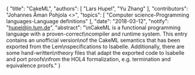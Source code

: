 {
    "title": "CakeML",
    "authors": [
        "Lars Hupel",
        "Yu Zhang"
    ],
    "contributors": "Johannes Åman Pohjola <>",
    "topics": [
        "Computer science-Programming languages-Language definitions"
    ],
    "date": "2018-03-12",
    "notify": "hupel@in.tum.de",
    "abstract": "\nCakeML is a functional programming language with a proven-correct\ncompiler and runtime system. This entry contains an unofficial version\nof the CakeML semantics that has been exported from the Lem\nspecifications to Isabelle. Additionally, there are some hand-written\ntheory files that adapt the exported code to Isabelle and port proofs\nfrom the HOL4 formalization, e.g. termination and equivalence proofs."
}